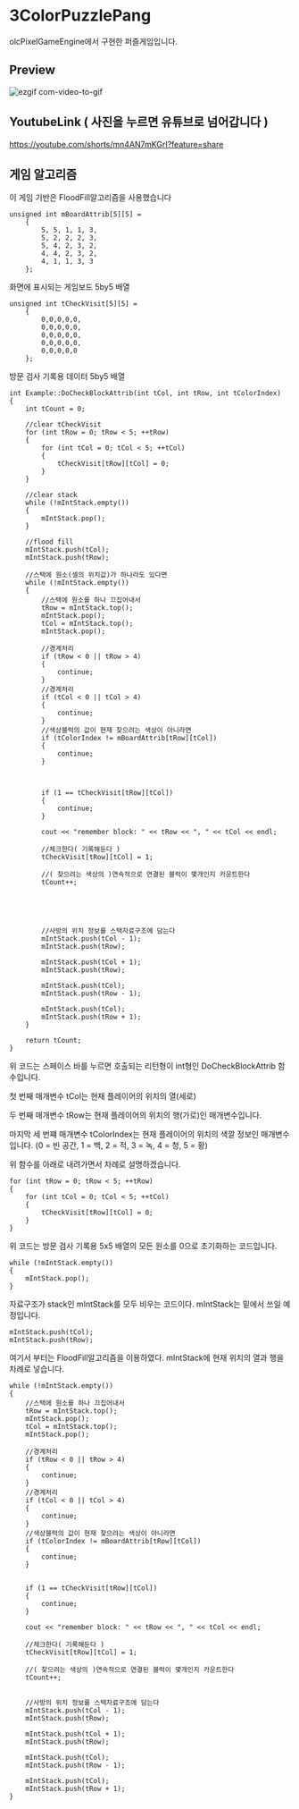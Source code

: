 # 3ColorPuzzlePang
 olcPixelGameEngine에서 구현한 퍼즐게임입니다.

## Preview
![ezgif com-video-to-gif](https://github.com/poi001/olcPixelGameEngine_3ColorPuzzlePang/assets/107660181/42b53f70-0027-4450-bbde-ce3235de601b)

## YoutubeLink ( 사진을 누르면 유튜브로 넘어갑니다 )
https://youtube.com/shorts/mn4AN7mKGrI?feature=share

## 게임 알고리즘
이 게임 기반은 FloodFill알고리즘을 사용했습니다

```
unsigned int mBoardAttrib[5][5] =
	{
		5, 5, 1, 1, 3,
		5, 2, 2, 2, 3,
		5, 4, 2, 3, 2,
		4, 4, 2, 3, 2,
		4, 1, 1, 3, 3
	};
```

화면에 표시되는 게임보드 5by5 배열

```
unsigned int tCheckVisit[5][5] =
	{
		0,0,0,0,0,
		0,0,0,0,0,
		0,0,0,0,0,
		0,0,0,0,0,
		0,0,0,0,0
	};
```

방문 검사 기록용 데이터 5by5 배열

```
int Example::DoCheckBlockAttrib(int tCol, int tRow, int tColorIndex)
{
	int tCount = 0;

	//clear tCheckVisit
	for (int tRow = 0; tRow < 5; ++tRow)
	{
		for (int tCol = 0; tCol < 5; ++tCol)
		{
			tCheckVisit[tRow][tCol] = 0;
		}
	}

	//clear stack
	while (!mIntStack.empty())
	{
		mIntStack.pop();
	}

	//flood fill
	mIntStack.push(tCol);
	mIntStack.push(tRow);

	//스택에 원소(셀의 위치값)가 하나라도 있다면
	while (!mIntStack.empty())
	{
		//스택에 원소를 하나 끄집어내서 
		tRow = mIntStack.top();
		mIntStack.pop();
		tCol = mIntStack.top();
		mIntStack.pop();

		//경계처리
		if (tRow < 0 || tRow > 4)
		{
			continue;
		}
		//경계처리
		if (tCol < 0 || tCol > 4)
		{
			continue;
		}
		//색상블럭의 값이 현재 찾으려는 색상이 아니라면 
		if (tColorIndex != mBoardAttrib[tRow][tCol])
		{
			continue;
		}



		if (1 == tCheckVisit[tRow][tCol])
		{
			continue;
		}

		cout << "remember block: " << tRow << ", " << tCol << endl;

		//체크한다( 기록해둔다 )
		tCheckVisit[tRow][tCol] = 1;

		//( 찾으려는 색상의 )연속적으로 연결된 블럭이 몇개인지 카운트한다 
		tCount++;





		//사방의 위치 정보를 스택자료구조에 담는다
		mIntStack.push(tCol - 1);
		mIntStack.push(tRow);

		mIntStack.push(tCol + 1);
		mIntStack.push(tRow);

		mIntStack.push(tCol);
		mIntStack.push(tRow - 1);

		mIntStack.push(tCol);
		mIntStack.push(tRow + 1);
	}

	return tCount;
}
```

위 코드는 스페이스 바를 누르면 호출되는 리턴형이 int형인 DoCheckBlockAttrib 함수입니다.

첫 번째 매개변수 tCol는 현재 플레이어의 위치의 열(세로)

두 번째 매개변수 tRow는 현재 플레이어의 위치의 행(가로)인 매개변수입니다.

마지막 세 번쨰 매개변수 tColorIndex는 현재 플레이어의 위치의 색깔 정보인 매개변수입니다. (0 = 빈 공간, 1 = 백, 2 = 적, 3 = 녹, 4 = 청, 5 = 황)

위 함수를 아래로 내려가면서 차례로 설명하겠습니다.

```
for (int tRow = 0; tRow < 5; ++tRow)
{
	for (int tCol = 0; tCol < 5; ++tCol)
	{
		tCheckVisit[tRow][tCol] = 0;
	}
}
```

위 코드는 방문 검사 기록용 5x5 배열의 모든 원소를 0으로 초기화하는 코드입니다.

```
while (!mIntStack.empty())
{
	mIntStack.pop();
}
```

자료구조가 stack인 mIntStack를 모두 비우는 코드이다. mIntStack는 밑에서 쓰일 예정입니다.

```
mIntStack.push(tCol);
mIntStack.push(tRow);
```

여기서 부터는 FloodFill알고리즘을 이용하였다. mIntStack에 현재 위치의 열과 행을 차례로 넣습니다.

```
while (!mIntStack.empty())
{
	//스택에 원소를 하나 끄집어내서 
	tRow = mIntStack.top();
	mIntStack.pop();
	tCol = mIntStack.top();
	mIntStack.pop();

	//경계처리
	if (tRow < 0 || tRow > 4)
	{
		continue;
	}
	//경계처리
	if (tCol < 0 || tCol > 4)
	{
		continue;
	}
	//색상블럭의 값이 현재 찾으려는 색상이 아니라면 
	if (tColorIndex != mBoardAttrib[tRow][tCol])
	{
		continue;
	}


	if (1 == tCheckVisit[tRow][tCol])
	{
		continue;
	}

	cout << "remember block: " << tRow << ", " << tCol << endl;

	//체크한다( 기록해둔다 )
	tCheckVisit[tRow][tCol] = 1;

	//( 찾으려는 색상의 )연속적으로 연결된 블럭이 몇개인지 카운트한다 
	tCount++;


	//사방의 위치 정보를 스택자료구조에 담는다
	mIntStack.push(tCol - 1);
	mIntStack.push(tRow);

	mIntStack.push(tCol + 1);
	mIntStack.push(tRow);

	mIntStack.push(tCol);
	mIntStack.push(tRow - 1);

	mIntStack.push(tCol);
	mIntStack.push(tRow + 1);
}
```


